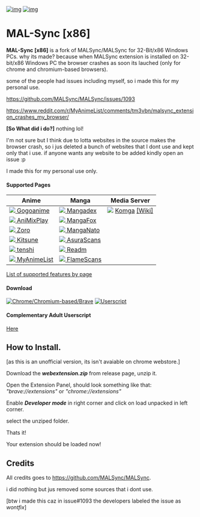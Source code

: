 [![img](https://img.shields.io/github/discussions/forsyth47/MALSync.svg?style=flat-square&amp;logo=github&amp;label=GithubDiscussions&amp;colorB=7289DA)](https://github.com/forsyth47/MALsync/discussions)
[![img](https://img.shields.io/github/issues/forsyth47/MALSync.svg?style=flat-square&logo=github&logoColor=white)](https://github.com/forsyth47/MALSync/issues)
<!--[![CodeFactor](https://www.codefactor.io/repository/github/forsyth47/MALSync/badge)](https://www.codefactor.io/repository/github/MALSync/MALSync)-->

# MAL-Sync [x86]

**MAL-Sync [x86]** is a fork of MALSync/MALSync for 32-Bit/x86 Windows PCs.
why its made? because when MALSync extension is installed on 32-bit/x86 Windows PC the browser crashes as soon its lauched (only for chrome and chromium-based browsers).

some of the people had issues including myself, so i made this for my personal use.


https://github.com/MALSync/MALSync/issues/1093

https://www.reddit.com/r/MyAnimeList/comments/tm3vbn/malsync_extension_crashes_my_browser/

**[So What did i do?]**
nothing lol!

I'm not sure but I think due to lotta websites in the source makes the browser crash, so i jus deleted a bunch of websites that I dont use and kept only that i use.
if anyone wants any website to be added kindly open an issue :p

I made this for my personal use only.



#### **Supported Pages** <a id="anchor-link"></a>

<!--pages-->
  <table>
    <thead>
      <tr>
        <th>Anime</th>
        <th>Manga</th>
        <th>Media Server</th>
      </tr>
    </thead>
    <tbody>
              <tr>
                <td><a href="https://gogoanime.tv"><img src="https://favicon.malsync.moe/?domain=https://gogoanime.tv"> Gogoanime</a></td>
                <td><a href="https://www.mangadex.org"><img src="https://favicon.malsync.moe/?domain=https://www.mangadex.org"> Mangadex</a></td>
                <td><a href="https://komga.org/"><img src="https://favicon.malsync.moe/?domain=https://komga.org/"></a> <a href="https://komga.org/">Komga</a> <a href="https://github.com/MALSync/MALSync/wiki/Emby-Plex">[Wiki]</a></td>
              </tr><tr>
                <td><a href="https://animixplay.to"><img src="https://favicon.malsync.moe/?domain=https://animixplay.to"> AniMixPlay</a></td>
                <td><a href="http://fanfox.net"><img src="https://favicon.malsync.moe/?domain=http://fanfox.net"> MangaFox</a></td>
                <td></td>
              </tr><tr>
                <td><a href="https://zoro.to"><img src="https://favicon.malsync.moe/?domain=https://zoro.to"> Zoro</a></td>
                <td><a href="https://manganato.com"><img src="https://favicon.malsync.moe/?domain=https://manganato.com"> MangaNato</a></td>
                <td></td>
              </tr><tr>
                <td><a href="https://beta.kitsune.tv"><img src="https://favicon.malsync.moe/?domain=https://beta.kitsune.tv"> Kitsune</a></td>
                <td><a href="https://asurascans.com"><img src="https://favicon.malsync.moe/?domain=https://asurascans.com"> AsuraScans</a></td>
                <td></td>
              </tr><tr>
                <td><a href="https://tenshi.moe"><img src="https://favicon.malsync.moe/?domain=https://tenshi.moe"> tenshi</a></td>
                <td><a href="https://readm.org"><img src="https://favicon.malsync.moe/?domain=https://readm.org"> Readm</a></td>
                <td></td>
              </tr><tr>
                <td><a href="https://myanimelist.net"><img src="https://favicon.malsync.moe/?domain=https://myanimelist.net"> MyAnimeList</a></td>
                <td><a href="https://flamescans.org"><img src="https://favicon.malsync.moe/?domain=https://flamescans.org"> FlameScans</a></td>
                <td></td>
              </tr>
    </tbody>
  </table>
  <!--/pages-->

[List of supported features by page](pages.md)

#### **Download**

[![Chrome/Chromium-based/Brave](https://img.shields.io/badge/Extension-Download-brightgreen.svg?style=flat-square&label=Extension.zip&logoColor=white)](https://github.com/forsyth47/MALSync/releases/latest/download/webextension.zip)
[![Userscript](https://img.shields.io/badge/Userscript-Download-brightgreen.svg?style=flat-square&label=Userscript&logo=javascript&logoColor=white)](https://github.com/forsyth47/MALSync/releases/latest/download/malsync.user.js)

#### **Complementary Adult Userscript**

[Here](src/pages-adult/README.md)

## How to Install.

[as this is an unofficial version, its isn't avaiable on chrome webstore.]

Download the ***webextension.zip*** from release page, unzip it.

Open the Extension Panel, should look something like that: *"brave://extensions"* or *"chrome://extensions"*

Enable ***Developer mode*** in right corner and click on load unpacked in left corner.

select the unziped folder.

Thats it! 

Your extension should be loaded now!

## Credits

All credits goes to https://github.com/MALSync/MALSync.

i did nothing but jus removed some sources that i dont use.

[btw i made this caz in issue#1093 the developers labeled the issue as *wontfix*]
